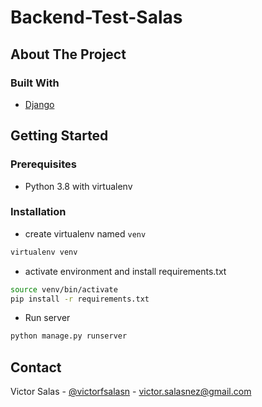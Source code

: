 # Backend-Test-Salas

## About The Project

### Built With

* [Django](https://www.djangoproject.com/)

## Getting Started

### Prerequisites

* Python 3.8 with virtualenv

### Installation

* create virtualenv named `venv`

```sh
virtualenv venv
```

* activate environment and install requirements.txt

```sh
source venv/bin/activate
pip install -r requirements.txt
```

* Run server

```sh
python manage.py runserver
```

<!-- CONTACT -->
## Contact

Victor Salas - [@victorfsalasn](https://www.instagram.com/victorfsalasn/) - victor.salasnez@gmail.com
